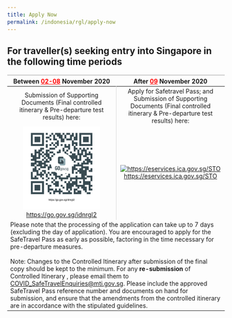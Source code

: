 ```yaml
---
title: Apply Now
permalink: /indonesia/rgl/apply-now
---
```


## **For traveller(s) seeking entry into Singapore in the following time periods**

<table>
  <thead>
    <tr>
      <th  style="text-align:center;  border-top:3px solid #D8D8D8; "><b>Between <span style="color:red"><u>02-08</u></span> November 2020 </b> </th>
      <th style="text-align:center;  border-top:3px solid #D8D8D8;"><b>After <span style="color:red"><u>09</u></span> November 2020</b></th>
    </tr>
  </thead>
  <tbody>
    <tr>
      <td width="50%" style="text-align:center;  border-right:1px solid #D8D8D8;">Submission of Supporting Documents (Final controlled itinerary & Pre-departure test results) here: 
         </td>
     <!-- <td width="50%" style="text-align:center;"><a href="https://go.gov.sg/indonrgl2">https://go.gov.sg/indonrgl2</a></td>-->
      <td width="50%" style="text-align:center;">Apply for Safetravel Pass; and<br/>
        Submission of Supporting Documents (Final controlled itinerary & Pre-departure test results) here:
    <!--  <br/> &bull; Final controlled itinerary
        <br/> &bull; Pe-departure test results-->
      </td>
    </tr>
    <tr>
     <td style="text-align:center;  border-right:1px solid #D8D8D8;"><a href="https://go.gov.sg/idnrgl2"><img src="/images/qr-indonrgl2.png" alt="https://go.gov.sg/idnrgl2" title="https://go.gov.sg/idnrgl2" style="width:75%;"></a>  <br/> <a href="https://go.gov.sg/idnrgl2"> https://go.gov.sg/idnrgl2</a>
      </td>
      <td style="text-align:center;"><a href="https://eservices.ica.gov.sg/STO"><img src="/images/qr-rglapp.png" alt="https://eservices.ica.gov.sg/STO" title="https://eservices.ica.gov.sg/STO" style="width:75%;"></a>
      <br/> <a href="https://eservices.ica.gov.sg/STO" >https://eservices.ica.gov.sg/STO</a>
      </td>
    </tr>
    <tr>      
    <!--  <td><a href="https://eservices.ica.gov.sg/STO"><img src="/images/qr-rglapp.png" alt="https://eservices.ica.gov.sg/STO" title="https://eservices.ica.gov.sg/STO" style="width:75%;"></a></td>-->
    </tr>
    <tr>
      <td colspan="2">Please note that the processing of the application can take up to 7 days (excluding the day of application). You are encouraged to apply for the SafeTravel Pass as early as possible, factoring in the time necessary for pre-departure measures.<br/><br/>
        Note: Changes to the Controlled Itinerary after submission of the final copy should be kept to the minimum. For any <b>re-submission</b> of Controlled Itinerary , please email them to <a href="COVID_SafeTravelEnquiries@mti.gov.sg">COVID_SafeTravelEnquiries@mti.gov.sg</a>. Please include the approved SafeTravel Pass reference number and documents on hand for submission, and ensure that the amendments from the controlled itinerary are in accordance with the stipulated guidelines. 
      </td>
    </tr>
  </tbody>
</table>

